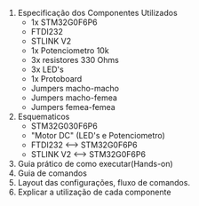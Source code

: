 1. Especificação dos Componentes Utilizados
   - 1x STM32G0F6P6
   - FTDI232
   - STLINK V2
   - 1x Potenciometro 10k
   - 3x resistores 330 Ohms
   - 3x LED's
   - 1x Protoboard
   - Jumpers macho-macho
   - Jumpers macho-femea
   - Jumpers femea-femea
3. Esquematicos
   - STM32G030F6P6
   - "Motor DC" (LED's e Potenciometro)
   - FTDI232   <--> STM32G0F6P6
   - STLINK V2 <--> STM32G0F6P6
4. Guia prático de como executar(Hands-on)
5. Guia de comandos
6. Layout das configurações, fluxo de comandos.
7. Explicar a utilização de cada componente
   

